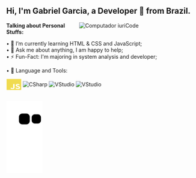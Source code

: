 <!-- Your title -->
## Hi, I'm Gabriel Garcia, a Developer 🚀 from Brazil.

<img src="https://raw.githubusercontent.com/MicaelliMedeiros/micaellimedeiros/master/image/computer-illustration.png" min-width="310px" max-width="310px" width="310px" align="right" alt="Computador iuriCode">

<p align="left"> 
  <strong>Talking about Personal Stuffs:</strong><br>
  <div>• 🌱 I’m currently learning HTML & CSS and JavaScript;
  </div>• 💬 Ask me about anything, I am happy to help;
  <div> • ⚡️ Fun-Fact: I'm majoring in system analysis and developer;
  
<p>
<p align="left">
  • 🦄 Language and Tools: <p align="left">
   <img align="center" alt="Js" height="30" width="40" src="https://raw.githubusercontent.com/devicons/devicon/master/icons/javascript/javascript-plain.svg">
   <img align="center" alt="CSharp" height="30" width"40" src="https://cdn.jsdelivr.net/gh/devicons/devicon/icons/csharp/csharp-original.svg" />
   <img align="center" alt="VStudio" height="30" width"40" src="https://cdn.jsdelivr.net/gh/devicons/devicon/icons/cplusplus/cplusplus-original.svg" />
   <img align="center" alt="VStudio" height="30" width"40" src="https://cdn.jsdelivr.net/gh/devicons/devicon/icons/visualstudio/visualstudio-plain.svg" />


</p>
<div>

  </div><p align="left">
<div> 
  <h2 align="left"></h2>
  
  ![Snake animation](https://github.com/rafaballerini/rafaballerini/blob/output/github-contribution-grid-snake.svg)

